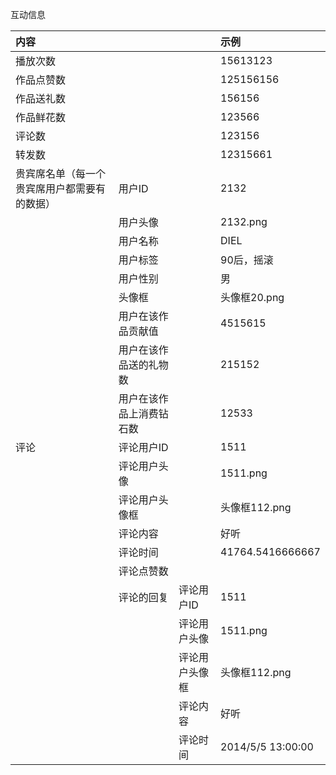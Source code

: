 互动信息

| 内容 |  |  | 示例 |
| :--- | :--- | :--- | :--- |
| 播放次数 |  |  | 15613123 |
| 作品点赞数 |  |  | 125156156 |
| 作品送礼数 |  |  | 156156 |
| 作品鲜花数 |  |  | 123566 |
| 评论数 |  |  | 123156 |
| 转发数 |  |  | 12315661 |
| 贵宾席名单（每一个贵宾席用户都需要有的数据） | 用户ID |  | 2132 |
|  | 用户头像 |  | 2132.png |
|  | 用户名称 |  | DIEL |
|  | 用户标签 |  | 90后，摇滚 |
|  | 用户性别 |  | 男 |
|  | 头像框 |  | 头像框20.png |
|  | 用户在该作品贡献值 |  | 4515615 |
|  | 用户在该作品送的礼物数 |  | 215152 |
|  | 用户在该作品上消费钻石数 |  | 12533 |
| 评论 | 评论用户ID |  | 1511 |
|  | 评论用户头像 |  | 1511.png |
|  | 评论用户头像框 |  | 头像框112.png |
|  | 评论内容 |  | 好听 |
|  | 评论时间 |  | 41764.5416666667 |
|  | 评论点赞数 |  |  |
|  | 评论的回复 | 评论用户ID | 1511 |
|  |  | 评论用户头像 | 1511.png |
|  |  | 评论用户头像框 | 头像框112.png |
|  |  | 评论内容 | 好听 |
|  |  | 评论时间 | 2014/5/5  13:00:00 |



